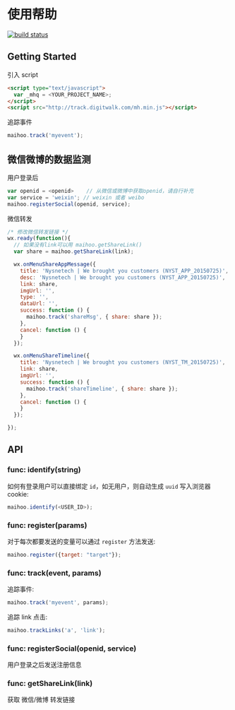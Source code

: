 # 使用帮助

[![build status](http://gitlab.digitwalk.com/ci/projects/12/status.png?ref=master)](http://gitlab.digitwalk.com/ci/projects/12?ref=master)

## Getting Started

引入 script

```html
<script type="text/javascript">
  var _mhq = <YOUR_PROJECT_NAME>;
</script>
<script src="http://track.digitwalk.com/mh.min.js"></script>
```

追踪事件

```javascript
maihoo.track('myevent');
```

## 微信微博的数据监测

用户登录后

```javascript
var openid = <openid>    // 从微信或微博中获取openid，请自行补充
var service = 'weixin'; // weixin 或者 weibo
maihoo.registerSocial(openid, service);
```

微信转发

```javascript
/* 修改微信转发链接 */
wx.ready(function(){
  // 如果没有link可以用 maihoo.getShareLink()
  var share = maihoo.getShareLink(link);

  wx.onMenuShareAppMessage({
    title: 'Nysnetech | We brought you customers (NYST_APP_20150725)',
    desc: 'Nysnetech | We brought you customers (NYST_APP_20150725)',
    link: share,
    imgUrl: '',
    type: '',
    dataUrl: '',
    success: function () {
      maihoo.track('shareMsg', { share: share });
    },
    cancel: function () {
    }
  });

  wx.onMenuShareTimeline({
    title: 'Nysnetech | We brought you customers (NYST_TM_20150725)',
    link: share,
    imgUrl: '',
    success: function () {
      maihoo.track('shareTimeline', { share: share });
    },
    cancel: function () {
    }
  });

});
```

## API

### func: identify(string)

如何有登录用户可以直接绑定 `id`，如无用户，则自动生成 `uuid` 写入浏览器 cookie:

```javascript
maihoo.identify(<USER_ID>);
```

### func: register(params)

对于每次都要发送的变量可以通过 `register` 方法发送:

```javascript
maihoo.register({target: "target"});
```

### func: track(event, params)

追踪事件:

```javascript
maihoo.track('myevent', params);
```

追踪 link 点击:

```javascript
maihoo.trackLinks('a', 'link');
```

### func: registerSocial(openid, service)

用户登录之后发送注册信息

### func: getShareLink(link)

获取 微信/微博 转发链接